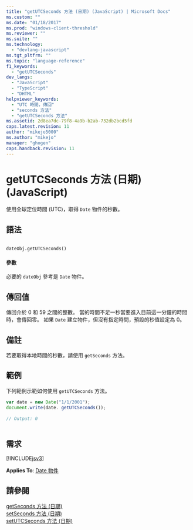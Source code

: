 ```yaml
---
title: "getUTCSeconds 方法 (日期) (JavaScript) | Microsoft Docs"
ms.custom: ""
ms.date: "01/18/2017"
ms.prod: "windows-client-threshold"
ms.reviewer: ""
ms.suite: ""
ms.technology: 
  - "devlang-javascript"
ms.tgt_pltfrm: ""
ms.topic: "language-reference"
f1_keywords: 
  - "getUTCSeconds"
dev_langs: 
  - "JavaScript"
  - "TypeScript"
  - "DHTML"
helpviewer_keywords: 
  - "UTC 時間，傳回"
  - "seconds 方法"
  - "getUTCSeconds 方法"
ms.assetid: 2d8ea7dc-79f8-4a9b-b2ab-732db2bcd5fd
caps.latest.revision: 11
author: "mikejo5000"
ms.author: "mikejo"
manager: "ghogen"
caps.handback.revision: 11
---
```

# getUTCSeconds 方法 (日期) (JavaScript)
使用全球定位時間 \(UTC\)，取得 `Date` 物件的秒數。  
  
## 語法  
  
```  
  
dateObj.getUTCSeconds()   
```  
  
#### 參數  
 必要的 `dateObj` 參考是 `Date` 物件。  
  
## 傳回值  
 傳回介於 0 和 59 之間的整數。  當的時間不足一秒當要進入目前這一分鐘的時間時，會傳回零。  如果 `Date` 建立物件，但沒有指定時間，預設的秒值設定為 0。  
  
## 備註  
 若要取得本地時間的秒數，請使用 `getSeconds` 方法。  
  
## 範例  
 下列範例示範如何使用 `getUTCSeconds` 方法。  
  
```javascript  
var date = new Date("1/1/2001");  
document.write(date. getUTCSeconds());  
  
// Output: 0  
  
```  
  
## 需求  
 [!INCLUDE[jsv3](../../javascript/reference/includes/jsv3-md.md)]  
  
 **Applies To**: [Date 物件](../../javascript/reference/date-object-javascript.md)  
  
## 請參閱  
 [getSeconds 方法 \(日期\)](../../javascript/reference/getseconds-method-date-javascript.md)   
 [setSeconds 方法 \(日期\)](../../javascript/reference/setseconds-method-date-javascript.md)   
 [setUTCSeconds 方法 \(日期\)](../../javascript/reference/setutcseconds-method-date-javascript.md)